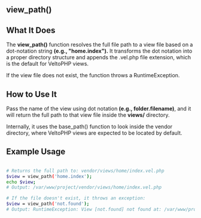 view_path()
-----------


What It Does
------------

The **view_path()** function resolves the full file path to a view file based on a dot-notation string **(e.g., "home.index").** It transforms the dot notation into a proper directory structure and appends the .vel.php file extension, which is the default for VeltoPHP views.

If the view file does not exist, the function throws a RuntimeException.

How to Use It
-------------

Pass the name of the view using dot notation **(e.g., folder.filename)**, and it will return the full path to that view file inside the **views/** directory.

Internally, it uses the base_path() function to look inside the vendor directory, where VeltoPHP views are expected to be located by default.


Example Usage
-------------

```bash

# Returns the full path to: vendor/views/home/index.vel.php
$view = view_path('home.index');
echo $view;
# Output: /var/www/project/vendor/views/home/index.vel.php

# If the file doesn't exist, it throws an exception:
$view = view_path('not.found');
# Output: RuntimeException: View [not.found] not found at: /var/www/project/vendor/views/not/found.vel.php

```